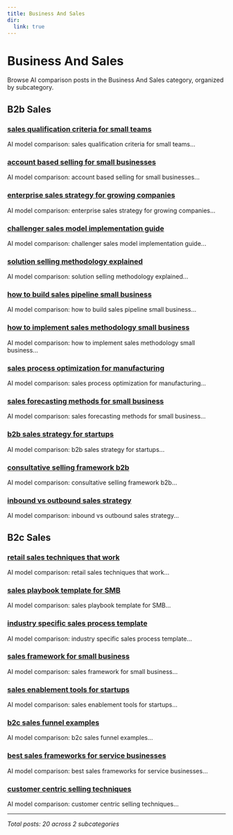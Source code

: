 ```yaml
---
title: Business And Sales
dir:
  link: true
---
```


# Business And Sales

Browse AI comparison posts in the Business And Sales category, organized by subcategory.

## B2b Sales

### [sales qualification criteria for small teams](b2b-sales/chatgpt-vs-claude-vs-mistral-b2b-sales-2969.md)

AI model comparison: sales qualification criteria for small teams...

### [account based selling for small businesses](b2b-sales/chatgpt-vs-deepseek-vs-gemini-b2b-sales-1325.md)

AI model comparison: account based selling for small businesses...

### [enterprise sales strategy for growing companies](b2b-sales/chatgpt-vs-deepseek-vs-gemini-b2b-sales-5492.md)

AI model comparison: enterprise sales strategy for growing companies...

### [challenger sales model implementation guide](b2b-sales/chatgpt-vs-deepseek-vs-gemini-b2b-sales-8159.md)

AI model comparison: challenger sales model implementation guide...

### [solution selling methodology explained](b2b-sales/chatgpt-vs-deepseek-vs-mistral-b2b-sales-9607.md)

AI model comparison: solution selling methodology explained...

### [how to build sales pipeline small business](b2b-sales/chatgpt-vs-grok-vs-mistral-b2b-sales-5944.md)

AI model comparison: how to build sales pipeline small business...

### [how to implement sales methodology small business](b2b-sales/deepseek-vs-gemini-vs-grok-b2b-sales-1313.md)

AI model comparison: how to implement sales methodology small business...

### [sales process optimization for manufacturing](b2b-sales/deepseek-vs-gemini-vs-grok-b2b-sales-2599.md)

AI model comparison: sales process optimization for manufacturing...

### [sales forecasting methods for small business](b2b-sales/deepseek-vs-gemini-vs-grok-b2b-sales-3967.md)

AI model comparison: sales forecasting methods for small business...

### [b2b sales strategy for startups](b2b-sales/deepseek-vs-gemini-vs-grok-b2b-sales-5364.md)

AI model comparison: b2b sales strategy for startups...

### [consultative selling framework b2b](b2b-sales/deepseek-vs-gemini-vs-grok-b2b-sales-8163.md)

AI model comparison: consultative selling framework b2b...

### [inbound vs outbound sales strategy](b2b-sales/gemini-vs-grok-vs-mistral-b2b-sales-8441.md)

AI model comparison: inbound vs outbound sales strategy...

## B2c Sales

### [retail sales techniques that work](b2c-sales/chatgpt-vs-claude-vs-gemini-b2c-sales-3611.md)

AI model comparison: retail sales techniques that work...

### [sales playbook template for SMB](b2c-sales/chatgpt-vs-claude-vs-gemini-b2c-sales-5008.md)

AI model comparison: sales playbook template for SMB...

### [industry specific sales process template](b2c-sales/chatgpt-vs-claude-vs-grok-b2c-sales-9441.md)

AI model comparison: industry specific sales process template...

### [sales framework for small business](b2c-sales/chatgpt-vs-deepseek-vs-mistral-b2c-sales-5769.md)

AI model comparison: sales framework for small business...

### [sales enablement tools for startups](b2c-sales/chatgpt-vs-grok-vs-mistral-b2c-sales-1318.md)

AI model comparison: sales enablement tools for startups...

### [b2c sales funnel examples](b2c-sales/deepseek-vs-gemini-vs-mistral-b2c-sales-2331.md)

AI model comparison: b2c sales funnel examples...

### [best sales frameworks for service businesses](b2c-sales/deepseek-vs-gemini-vs-mistral-b2c-sales-4272.md)

AI model comparison: best sales frameworks for service businesses...

### [customer centric selling techniques](b2c-sales/deepseek-vs-gemini-vs-mistral-b2c-sales-7192.md)

AI model comparison: customer centric selling techniques...

---

*Total posts: 20 across 2 subcategories*
